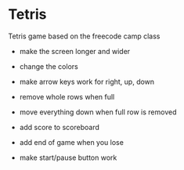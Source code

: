 # Tetris
Tetris game based on the freecode camp class

- make the screen longer and wider

- change the colors

- make arrow keys work for right, up, down

- remove whole rows when full

- move everything down when full row is removed

- add score to scoreboard

- add end of game when you lose

- make start/pause button work
